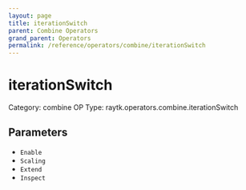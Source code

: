 ```yaml
---
layout: page
title: iterationSwitch
parent: Combine Operators
grand_parent: Operators
permalink: /reference/operators/combine/iterationSwitch
---
```


# iterationSwitch

Category: combine
OP Type: raytk.operators.combine.iterationSwitch



## Parameters

* `Enable`
* `Scaling`
* `Extend`
* `Inspect`